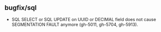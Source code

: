 ## bugfix/sql

* SQL SELECT or SQL UPDATE on UUID or DECIMAL field does not cause SEGMENTATION
  FAULT anymore (gh-5011, gh-5704, gh-5913).
